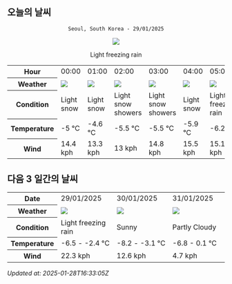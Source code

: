 ## 오늘의 날씨
<div align="center">

`Seoul, South Korea - 29/01/2025`

<img src="https://cdn.weatherapi.com/weather/64x64/day/311.png"/>

Light freezing rain

</div>


<table>
    <tr>
        <th>Hour</th>
        <td>00:00</td><td>01:00</td><td>02:00</td><td>03:00</td><td>04:00</td><td>05:00</td><td>06:00</td><td>07:00</td><td>08:00</td><td>09:00</td><td>10:00</td><td>11:00</td><td>12:00</td><td>13:00</td><td>14:00</td><td>15:00</td><td>16:00</td><td>17:00</td><td>18:00</td><td>19:00</td><td>20:00</td><td>21:00</td><td>22:00</td><td>23:00</td>
    </tr>
    <tr>
        <th>Weather</th>
        <td><img src="https://cdn.weatherapi.com/weather/64x64/night/326.png"></img></td><td><img src="https://cdn.weatherapi.com/weather/64x64/night/326.png"></img></td><td><img src="https://cdn.weatherapi.com/weather/64x64/night/368.png"></img></td><td><img src="https://cdn.weatherapi.com/weather/64x64/night/368.png"></img></td><td><img src="https://cdn.weatherapi.com/weather/64x64/night/326.png"></img></td><td><img src="https://cdn.weatherapi.com/weather/64x64/night/311.png"></img></td><td><img src="https://cdn.weatherapi.com/weather/64x64/night/326.png"></img></td><td><img src="https://cdn.weatherapi.com/weather/64x64/night/326.png"></img></td><td><img src="https://cdn.weatherapi.com/weather/64x64/day/323.png"></img></td><td><img src="https://cdn.weatherapi.com/weather/64x64/day/323.png"></img></td><td><img src="https://cdn.weatherapi.com/weather/64x64/day/311.png"></img></td><td><img src="https://cdn.weatherapi.com/weather/64x64/day/311.png"></img></td><td><img src="https://cdn.weatherapi.com/weather/64x64/day/311.png"></img></td><td><img src="https://cdn.weatherapi.com/weather/64x64/day/119.png"></img></td><td><img src="https://cdn.weatherapi.com/weather/64x64/day/116.png"></img></td><td><img src="https://cdn.weatherapi.com/weather/64x64/day/113.png"></img></td><td><img src="https://cdn.weatherapi.com/weather/64x64/day/113.png"></img></td><td><img src="https://cdn.weatherapi.com/weather/64x64/day/113.png"></img></td><td><img src="https://cdn.weatherapi.com/weather/64x64/night/113.png"></img></td><td><img src="https://cdn.weatherapi.com/weather/64x64/night/113.png"></img></td><td><img src="https://cdn.weatherapi.com/weather/64x64/night/113.png"></img></td><td><img src="https://cdn.weatherapi.com/weather/64x64/night/113.png"></img></td><td><img src="https://cdn.weatherapi.com/weather/64x64/night/113.png"></img></td><td><img src="https://cdn.weatherapi.com/weather/64x64/night/113.png"></img></td>
    </tr>
    <tr>
        <th>Condition</th>
        <td width="200px">Light snow</td><td width="200px">Light snow</td><td width="200px">Light snow showers</td><td width="200px">Light snow showers</td><td width="200px">Light snow</td><td width="200px">Light freezing rain</td><td width="200px">Light snow</td><td width="200px">Light snow</td><td width="200px">Patchy light snow</td><td width="200px">Patchy light snow</td><td width="200px">Light freezing rain</td><td width="200px">Light freezing rain</td><td width="200px">Light freezing rain</td><td width="200px">Cloudy </td><td width="200px">Partly Cloudy </td><td width="200px">Sunny</td><td width="200px">Sunny</td><td width="200px">Sunny</td><td width="200px">Clear </td><td width="200px">Clear </td><td width="200px">Clear </td><td width="200px">Clear </td><td width="200px">Clear </td><td width="200px">Clear </td>
    </tr>
    <tr>
        <th>Temperature</th>
        <td>-5 °C</td><td>-4.6 °C</td><td>-5.5 °C</td><td>-5.5 °C</td><td>-5.9 °C</td><td>-6.2 °C</td><td>-6.3 °C</td><td>-6.5 °C</td><td>-6.4 °C</td><td>-5.4 °C</td><td>-4.3 °C</td><td>-3.6 °C</td><td>-3.1 °C</td><td>-2.7 °C</td><td>-2.5 °C</td><td>-2.4 °C</td><td>-2.7 °C</td><td>-3.6 °C</td><td>-4.9 °C</td><td>-5.7 °C</td><td>-6 °C</td><td>-6.2 °C</td><td>-6.4 °C</td><td>-6.5 °C</td>
    </tr>
    <tr>
        <th>Wind</th>
        <td>14.4 kph</td><td>13.3 kph</td><td>13 kph</td><td>14.8 kph</td><td>15.5 kph</td><td>15.1 kph</td><td>14 kph</td><td>12.6 kph</td><td>11.9 kph</td><td>13.7 kph</td><td>17.3 kph</td><td>19.8 kph</td><td>20.9 kph</td><td>21.6 kph</td><td>22.3 kph</td><td>21.6 kph</td><td>20.2 kph</td><td>19.1 kph</td><td>17.6 kph</td><td>16.9 kph</td><td>15.8 kph</td><td>14 kph</td><td>13.3 kph</td><td>10.4 kph</td>
    </tr>
</table>


## 다음 3 일간의 날씨


<table>
    <tr>
        <th>Date</th>
        <td>29/01/2025</td><td>30/01/2025</td><td>31/01/2025</td>
    </tr>
    <tr>
        <th>Weather</th>
        <td><img src="https://cdn.weatherapi.com/weather/64x64/day/311.png"/></td><td><img src="https://cdn.weatherapi.com/weather/64x64/day/113.png"/></td><td><img src="https://cdn.weatherapi.com/weather/64x64/day/116.png"/></td>
    </tr>
    <tr>
        <th>Condition</th>
        <td width="200px">Light freezing rain</td><td width="200px">Sunny</td><td width="200px">Partly Cloudy </td>
    </tr>
    <tr>
        <th>Temperature</th>
        <td>-6.5 -  -2.4 °C</td><td>-8.2 -  -3.1 °C</td><td>-6.8 -  0.1 °C</td>
    </tr>
    <tr>
        <th>Wind</th>
        <td>22.3 kph</td><td>12.6 kph</td><td>4.7 kph</td>
    </tr>
</table>


*Updated at: 2025-01-28T16:33:05Z*
